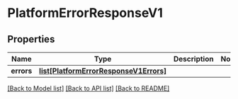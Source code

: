 # PlatformErrorResponseV1

## Properties
Name | Type | Description | Notes
------------ | ------------- | ------------- | -------------
**errors** | [**list[PlatformErrorResponseV1Errors]**](PlatformErrorResponseV1Errors.md) |  | 

[[Back to Model list]](../README.md#documentation-for-models) [[Back to API list]](../README.md#documentation-for-api-endpoints) [[Back to README]](../README.md)

